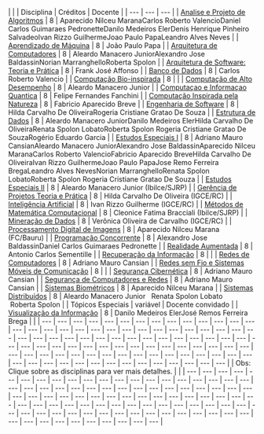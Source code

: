 

| | | Disciplina | Créditos | Docente | | --- | --- | --- | | [Analise e Projeto de Algoritmos](https://www.ibilce.unesp.br/Home/Pos-Graduacao475/CienciadaComputacao/analise-e-projeto-de-algoritmos-atualizada-2018_-corrigido.pdf "analise-e-projeto-de-algoritmos-atualizada-2018_-corrigido.pdf") | 8 | Aparecido Nilceu MaranaCarlos Roberto ValencioDaniel Carlos Guimaraes PedronetteDanilo Medeiros ElerDenis Henrique Pinheiro SalvadeoIvan Rizzo GuilhermeJoao Paulo PapaLeandro Alves Neves | | [Aprendizado de Máquina](https://www.ibilce.unesp.br/Home/Pos-Graduacao475/CienciadaComputacao/aprendizado-de-maquina_cco00043.pdf "aprendizado-de-maquina_cco00043.pdf") | 8 | João Paulo Papa | | [Arquitetura de Computadores](https://www.ibilce.unesp.br/Home/Pos-Graduacao475/CienciadaComputacao/arquitetura-de-computadores-atualiz-2018_40664.pdf "arquitetura-de-computadores-atualiz-2018_40664.pdf") | 8 | Aleardo Manacero JuniorAlexandro Jose BaldassinNorian MarranghelloRoberta Spolon | | [Arquitetura de Software: Teoria e Prática](https://www.ibilce.unesp.br/Home/Pos-Graduacao475/CienciadaComputacao/arquitetura-de-software_cco00039.pdf "arquitetura-de-software_cco00039.pdf") | 8 | Frank José Affonso | | [Banco de Dados](https://www.ibilce.unesp.br/Home/Pos-Graduacao475/CienciadaComputacao/banco-de-dados-atualiz-2018_40665.pdf "banco-de-dados-atualiz-2018_40665.pdf") | 8 | Carlos Roberto Valencio | | [Computação Bio\-inspirada](https://www.ibilce.unesp.br/Home/Pos-Graduacao475/CienciadaComputacao/computacao-bio-inspirada_cco00044.pdf "computacao-bio-inspirada_cco00044.pdf") | 8 |  | | [Computação de Alto Desempenho](https://www.ibilce.unesp.br/Home/Pos-Graduacao475/CienciadaComputacao/computacao-de-alto-desempenho-atualiz-2018_37633.pdf "computacao-de-alto-desempenho-atualiz-2018_37633.pdf") | 8 | Aleardo Manacero Junior | | [Computaçao e Informaçao Quantica](https://www.ibilce.unesp.br/Home/Pos-Graduacao475/CienciadaComputacao/computacao-e-informacao-quantica_43582.pdf "computacao-e-informacao-quantica_43582.pdf") | 8 | Felipe Fernandes Fanchini | | [Computação Inspirada pela Natureza](https://www.ibilce.unesp.br/Home/Pos-Graduacao475/CienciadaComputacao/computacao-inspirada-pela-natureza_43575.pdf "computacao-inspirada-pela-natureza_43575.pdf") | 8 | Fabricio Aparecido Breve | | [Engenharia de Software](https://www.ibilce.unesp.br/Home/Pos-Graduacao475/CienciadaComputacao/engenharia-de-software-atualiz-2018_40667.pdf "engenharia-de-software-atualiz-2018_40667.pdf") | 8 | Hilda Carvalho De OliveiraRogeria Cristiane Gratao De Souza | | [Estrutura de Dados](https://www.ibilce.unesp.br/Home/Pos-Graduacao475/CienciadaComputacao/estrutura-de-dados-atualiz-2018_corrigida.pdf "estrutura-de-dados-atualiz-2018_corrigida.pdf") | 8 | Aleardo Manacero JuniorDanilo Medeiros ElerHilda Carvalho De OliveiraRenata Spolon LobatoRoberta Spolon Rogeria Cristiane Gratao De SouzaRogério Eduardo Garcia | | [Estudos Especiais I](https://www.ibilce.unesp.br/Home/Pos-Graduacao475/CienciadaComputacao/estudos-especiais-i_45057-corrigida.pdf "estudos-especiais-i_45057-corrigida.pdf") | 8 | Adriano Mauro CansianAleardo Manacero JuniorAlexandro Jose BaldassinAparecido Nilceu MaranaCarlos Roberto ValencioFabricio Aparecido BreveHilda Carvalho De OliveiraIvan Rizzo GuilhermeJoao Paulo PapaJose Remo Ferreira BregaLeandro Alves NevesNorian MarranghelloRenata Spolon LobatoRoberta Spolon Rogeria Cristiane Gratao De Souza | | [Estudos Especiais II](https://www.ibilce.unesp.br/Home/Pos-Graduacao475/CienciadaComputacao/estudos-especiais-ii_45058-1.pdf "estudos-especiais-ii_45058-1.pdf") | 8 | Aleardo Manacero Junior (Ibilce/SJRP) | | [Gerência de Projetos Teoria e Prática](https://www.ibilce.unesp.br/Home/Pos-Graduacao475/CienciadaComputacao/gerencia-de-projetos-atualiz-2018_46535.pdf "gerencia-de-projetos-atualiz-2018_46535.pdf") | 8 | Hilda Carvalho De Oliveira (IGCE/RC) | | [Inteligência Artificial](https://www.ibilce.unesp.br/Home/Pos-Graduacao475/CienciadaComputacao/inteligencia-artificial_42141.pdf "inteligencia-artificial_42141.pdf") | 8 | Ivan Rizzo Guilherme (IGCE/RC) | | [Métodos de Matemática Computacional](https://www.ibilce.unesp.br/Home/Pos-Graduacao475/CienciadaComputacao/metodos-de-matematica-computacional_cco00045.pdf "metodos-de-matematica-computacional_cco00045.pdf") | 8 | Cleonice Fatima Bracciali (Ibilce/SJRP) | | [Mineração de Dados](https://www.ibilce.unesp.br/Home/Pos-Graduacao475/CienciadaComputacao/mineracao-de-dados_cco00038.pdf "mineracao-de-dados_cco00038.pdf") | 8 | Verônica Oliveira de Carvalho (IGCE/RC) | | [Processamento Digital de Imagens](https://www.ibilce.unesp.br/Home/Pos-Graduacao475/CienciadaComputacao/processamento-digital-de-imagens_cco00042.pdf "processamento-digital-de-imagens_cco00042.pdf") | 8 | Aparecido Nilceu Marana (FC/Bauru) | | [Programação Concorrente](https://www.ibilce.unesp.br/Home/Pos-Graduacao475/CienciadaComputacao/programacao-concorrente-atualiz-2018_45084.pdf "programacao-concorrente-atualiz-2018_45084.pdf") | 8 | Alexandro Jose BaldassinDaniel Carlos Guimaraes Pedronette | | [Realidade Aumentada](https://www.ibilce.unesp.br/Home/Pos-Graduacao475/CienciadaComputacao/realidade-aumentada_40681.pdf "realidade-aumentada_40681.pdf") | 8 | Antonio Carlos Sementille | | [Recuperação da Informação](https://www.ibilce.unesp.br/Home/Pos-Graduacao475/CienciadaComputacao/recuperacao-da-informacao_cco00046.pdf "recuperacao-da-informacao_cco00046.pdf") | 8 |  | | [Redes de Computadores](https://www.ibilce.unesp.br/Home/Pos-Graduacao475/CienciadaComputacao/redes-de-computadores_cco00040.pdf "redes-de-computadores_cco00040.pdf") | 8 | Adriano Mauro Cansian | | [Redes sem Fio e Sistemas Móveis de Comunicação](https://www.ibilce.unesp.br/Home/Pos-Graduacao475/CienciadaComputacao/redes-sem-fio-e-sistemas-moveis-de-comunicacao_cco00041.pdf "redes-sem-fio-e-sistemas-moveis-de-comunicacao_cco00041.pdf") | 8 |  | | [Segurança Cibernética](https://www.ibilce.unesp.br/Home/Pos-Graduacao475/CienciadaComputacao/seguranca-cibernetica-prof-adriano-m-cansian.pdf "seguranca-cibernetica-prof-adriano-m-cansian.pdf") | 8 | Adriano Mauro Cansian | | [Segurança de Computadores e Redes](https://www.ibilce.unesp.br/Home/Pos-Graduacao475/CienciadaComputacao/seguranca-de-computadores-e-redes-atualiz-2018_42156.pdf "seguranca-de-computadores-e-redes-atualiz-2018_42156.pdf") | 8 | Adriano Mauro Cansian | | [Sistemas Biométricos](https://www.ibilce.unesp.br/Home/Pos-Graduacao475/CienciadaComputacao/sistemas-biometricos_46538.pdf "sistemas-biometricos_46538.pdf") | 8 | Aparecido Nilceu Marana | | [Sistemas Distribuídos](https://www.ibilce.unesp.br/Home/Pos-Graduacao475/CienciadaComputacao/sistemas-distribuidos_45060.pdf "sistemas-distribuidos_45060.pdf") | 8 | Aleardo Manacero Junior   Renata Spolon Lobato       Roberta Spolon | | Tópicos Especiais | variável | Docente convidado | | [Visualização da Informação](https://www.ibilce.unesp.br/Home/Pos-Graduacao475/CienciadaComputacao/visualizacao-da-informacao-danilo-e-remo.pdf "visualizacao-da-informacao-danilo-e-remo.pdf") | 8 | Danilo Medeiros ElerJosé Remos Ferreira Brega | | | --- | --- | --- | --- | --- | --- | --- | --- | --- | --- | --- | --- | --- | --- | --- | --- | --- | --- | --- | --- | --- | --- | --- | --- | --- | --- | --- | --- | --- | --- | --- | --- | --- | --- | --- | --- | --- | --- | --- | --- | --- | --- | --- | --- | --- | --- | --- | --- | --- | --- | --- | --- | --- | --- | --- | --- | --- | --- | --- | --- | --- | --- | --- | --- | --- | --- | --- | --- | --- | --- | --- | --- | --- | --- | --- | --- | --- | --- | --- | --- | --- | --- | --- | --- | --- | --- | --- | --- | --- | --- | --- | | Obs: Clique sobre as disciplinas para ver mais detalhes. | |
| --- | --- | --- | --- | --- | --- | --- | --- | --- | --- | --- | --- | --- | --- | --- | --- | --- | --- | --- | --- | --- | --- | --- | --- | --- | --- | --- | --- | --- | --- | --- | --- | --- | --- | --- | --- | --- | --- | --- | --- | --- | --- | --- | --- | --- | --- | --- | --- | --- | --- | --- | --- | --- | --- | --- | --- | --- | --- | --- | --- | --- | --- | --- | --- | --- | --- | --- | --- | --- | --- | --- | --- | --- | --- | --- | --- | --- | --- | --- | --- | --- | --- | --- | --- | --- | --- | --- | --- | --- | --- | --- | --- | --- |

